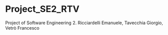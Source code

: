 # Project_SE2_RTV
Project of Software Engineering 2. Ricciardelli Emanuele, Tavecchia Giorgio, Vetrò Francesco 
